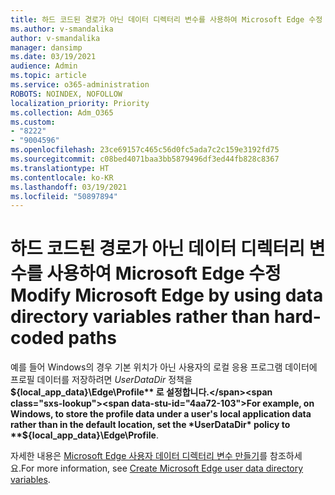 ```yaml
---
title: 하드 코드된 경로가 아닌 데이터 디렉터리 변수를 사용하여 Microsoft Edge 수정
ms.author: v-smandalika
author: v-smandalika
manager: dansimp
ms.date: 03/19/2021
audience: Admin
ms.topic: article
ms.service: o365-administration
ROBOTS: NOINDEX, NOFOLLOW
localization_priority: Priority
ms.collection: Adm_O365
ms.custom:
- "8222"
- "9004596"
ms.openlocfilehash: 23ce69157c465c56d0fc5ada7c2c159e3192fd75
ms.sourcegitcommit: c08bed4071baa3bb5879496df3ed44fb828c8367
ms.translationtype: HT
ms.contentlocale: ko-KR
ms.lasthandoff: 03/19/2021
ms.locfileid: "50897894"
---
```

# <a name="modify-microsoft-edge-by-using-data-directory-variables-rather-than-hard-coded-paths"></a><span data-ttu-id="4aa72-102">하드 코드된 경로가 아닌 데이터 디렉터리 변수를 사용하여 Microsoft Edge 수정</span><span class="sxs-lookup"><span data-stu-id="4aa72-102">Modify Microsoft Edge by using data directory variables rather than hard-coded paths</span></span>

<span data-ttu-id="4aa72-103">예를 들어 Windows의 경우 기본 위치가 아닌 사용자의 로컬 응용 프로그램 데이터에 프로필 데이터를 저장하려면 *UserDataDir* 정책을 **${local_app_data}\Edge\Profile** 로 설정합니다.</span><span class="sxs-lookup"><span data-stu-id="4aa72-103">For example, on Windows, to store the profile data under a user's local application data rather than in the default location, set the *UserDataDir* policy to **${local_app_data}\Edge\Profile**.</span></span>

<span data-ttu-id="4aa72-104">자세한 내용은 [Microsoft Edge 사용자 데이터 디렉터리 변수 만들기](https://docs.microsoft.com/deployedge/microsoft-edge-policies)를 참조하세요.</span><span class="sxs-lookup"><span data-stu-id="4aa72-104">For more information, see [Create Microsoft Edge user data directory variables](https://docs.microsoft.com/deployedge/microsoft-edge-policies).</span></span>